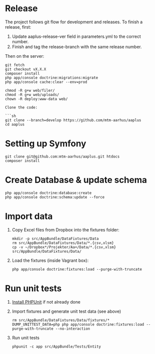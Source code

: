 # Release

The project follows git flow for development and releases. To finish a release, first:

1. Update aaplus-release-ver field in parameters.yml to the correct number.
2. Finish and tag the release-branch with the same release number.

Then on the server:

```
git fetch
git checkout vX.X.X
composer install
php app/console doctrine:migrations:migrate
php app/console cache:clear --env=prod

chmod -R g+w web/filer/
chmod -R g+w web/uploads/
chown -R deploy:www-data web/

Clone the code:

```sh
git clone --branch=develop https://github.com/mtm-aarhus/aaplus
cd aaplus
```



# Setting up Symfony

```
git clone git@github.com:mtm-aarhus/aaplus.git htdocs
composer install
```

# Create Database & update schema

```
php app/console doctrine:database:create
php app/console doctrine:schema:update --force
```

# Import data

1. Copy Excel files from Dropbox into the fixtures folder:

    ```
    mkdir -p src/AppBundle/DataFixtures/Data
    rm src/AppBundle/DataFixtures/Data/*.{csv,xlsm}
    cp -v ~/Dropbox*/Projekter/Aa+/Data/*.{csv,xlsm} src/AppBundle/DataFixtures/Data/
    ```

2. Load the fixtures (inside Vagrant box):

    ```
    php app/console doctrine:fixtures:load --purge-with-truncate
    ```

# Run unit tests

1. [Install PHPUnit](https://phpunit.de/manual/current/en/installation.html) if not already done

2. Import fixtures and generate unit test data (see above)

    ```
	rm src/AppBundle/DataFixtures/Data/fixtures/*
    DUMP_UNITTEST_DATA=php php app/console doctrine:fixtures:load --purge-with-truncate --no-interaction
    ```

3. Run unit tests

    ```
    phpunit -c app src/AppBundle/Tests/Entity
    ```
